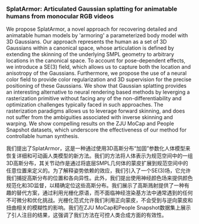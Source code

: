 ### SplatArmor: Articulated Gaussian splatting for animatable humans from monocular RGB videos

We propose SplatArmor, a novel approach for recovering detailed and animatable human models by 'armoring' a parameterized body model with 3D Gaussians. Our approach represents the human as a set of 3D Gaussians within a canonical space, whose articulation is defined by extending the skinning of the underlying SMPL geometry to arbitrary locations in the canonical space. To account for pose-dependent effects, we introduce a SE(3) field, which allows us to capture both the location and anisotropy of the Gaussians. Furthermore, we propose the use of a neural color field to provide color regularization and 3D supervision for the precise positioning of these Gaussians. We show that Gaussian splatting provides an interesting alternative to neural rendering based methods by leverging a rasterization primitive without facing any of the non-differentiability and optimization challenges typically faced in such approaches. The rasterization paradigms allows us to leverage forward skinning, and does not suffer from the ambiguities associated with inverse skinning and warping. We show compelling results on the ZJU MoCap and People Snapshot datasets, which underscore the effectiveness of our method for controllable human synthesis.

我们提出了SplatArmor，这是一种通过使用3D高斯分布“加固”参数化人体模型来恢复详细和可动画人类模型的新方法。我们的方法将人体表示为规范空间中的一组3D高斯分布，其关节动作是通过将底层SMPL几何体的蒙皮扩展到规范空间中的任意位置来定义的。为了解释姿势依赖的效应，我们引入了一个SE(3)场，它允许我们捕捉高斯分布的位置和各向异性。此外，我们提出使用神经颜色场来提供颜色规范化和3D监督，以精确定位这些高斯分布。我们展示了高斯溅射提供了一种有趣的替代方案，通过利用光栅化原语，而不面临神经渲染基方法中通常遇到的任何不可微分和优化挑战。光栅化范式允许我们利用正向蒙皮，不会受到与逆向蒙皮和扭曲相关的模糊性的影响。我们在ZJU MoCap和People Snapshot数据集上展示了引人注目的结果，这强调了我们方法在可控人类合成方面的有效性。
